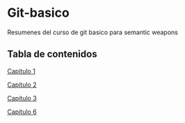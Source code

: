# Git-basico
Resumenes del curso de git basico para semantic weapons

## Tabla de contenidos
[Capitulo 1](https://github.com/IIKUYY/Git-basico/blob/main/Ch1/README.md)


[Capitulo 2](https://github.com/IIKUYY/Git-basico/blob/main/Ch2/README.md)


[Capitulo 3](https://github.com/IIKUYY/Git-basico/blob/main/Ch3/README.md)


[Capitulo 6](https://github.com/IIKUYY/Git-basico/blob/main/Ch6/README.md)